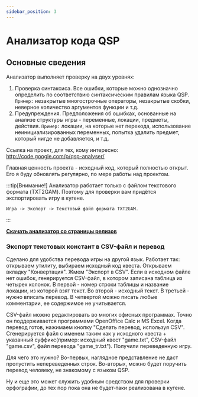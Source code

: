 ```yaml
---
sidebar_position: 3
---
```


# Анализатор кода QSP
<!-- [:informarch_analyzer_qsp] -->

## Основные сведения

Анализатор выполняет проверку на двух уровнях:

1. Проверка синтаксиса. Все ошибки, которые можно однозначно определить по соответствию синтаксическим правилам языка QSP.
`Пример:` незакрытые многострочные операторы, незакрытые скобки, неверное количество аргументов функции и т.д.
2. Предупреждения. Предположения об ошибках, основанные на анализе структуры игры - переменные, локации, предметы, действия.
`Пример:` локации, на которые нет перехода, использование неинициализированных переменных, попытка удалить предмет, который нигде не добавляется, и т.д.

Ссылка на проект, для тех, кому интересно: http://code.google.com/p/qsp-analyser/

Главная ценность проекта - исходный код, который полностью открыт. Его я буду обновлять регулярно, по мере работы над проектом.

:::tip[Внимание!]
Анализатор работает только с файлом текстового формата (TXT2GAM). Поэтому для проверки вам придётся экспортировать игру в кугене.

```button
Игра -> Экспорт -> Текстовый файл формата TXT2GAM.
```
:::

**[Скачать анализатор со страницы релизов](https://code.google.com/archive/p/qsp-analyser/downloads)**

### Экспорт текстовых констант в CSV-файл и перевод

Сделано для удобства перевода игры на другой язык. Работает так: открываем утилиту, выбираем исходный код квеста. Открываем вкладку "Конвертация". Жмем "Экспорт в CSV". Если в исходном файле нет ошибок, генерируется CSV-файл, в котором записана таблица из четырех колонок. В первой - номер строки таблицы и название локации, из которой взят текст. Во второй - исходный текст. В третьей - нужно вписать перевод. В четвертой можно писать любые комментарии, ее содержимое не учитывается.

CSV-файл можно редактировать во многих офисных программах. Точно он поддерживается программами OpenOffice Calc и MS Excel. Когда перевод готов, нажимаем кнопку "Сделать перевод, используя CSV". Сгенерируется файл с именем таким как у исходного квеста + указанный суффикс(пример: исходный квест "game.txt", CSV-файл "game.csv", файл перевода "game_tr.txt"). Получили переведенную игру.

Для чего это нужно? Во-первых, наглядное представление не даст пропустить непереведенных строк.
Во-вторых, можно будет поручить перевод человеку, не знакомому с языком QSP.

Ну и еще это может служить удобным средством для проверки орфографии, до тех пор пока она не будет-таки реализована в кугене.

